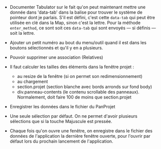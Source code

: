 * Documenter Tabulator sur le fait qu'on peut maintenant mettre une donnée dans 'data-tab' dans la balise pour trouver le système de pointeur dont je parlais. S'il est défini, c'est cette `data-tab` qui peut être utilisée en clé dans la Map, sinon c'est la lettre. Pour la méthode `enter_method`, ce sont soit ces `data-tab` qui sont envoyés — si définis — soit la lettre.

* Ajouter un petit numéro au bout du menu/outil quand il est dans les boutons sélectionnés et qu'il y en a plusieurs.


* Pouvoir supprimer une association (Relatives)

* Il faut calculer les tailles des éléments dans la fenêtre projet :
  - au resize de la fenêtre (si on permet son redimensionnement)
  - au chargement
  * section.projet (section blanche avec bords arronds sur fond body)
  * div.panneau-contents (le contenu scrollable des panneaux). Normalement, doit faire 100 de moins que section.projet

* Enregistrer les données dans le fichier du PanProjet

* Une seule sélection par défaut. On ne permet d'avoir plusieurs sélections que si la touche Majuscule est pressée.

* Chaque fois qu'on ouvre une fenêtre, on enregistre dans le fichier des données de l'application la dernière fenêtre ouverte, pour l'ouvrir par défaut lors du prochain lancement de l'application.
